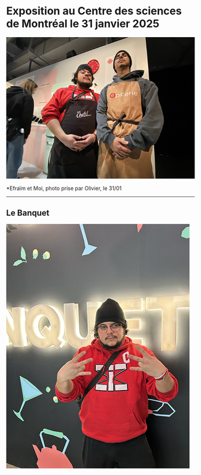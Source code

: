 # Exposition au Centre des sciences de Montréal le 31 janvier 2025

<p align="center">
  <img src="./photos/bonne/Efra et moi.jpg">
</p>

*Efraïm et Moi, photo prise par Olivier, le 31/01

---
## Le Banquet


<p>
  <img src="./photos/bonne/entrer.jpg">
</p>


